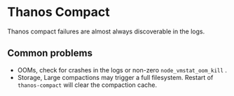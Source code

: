 # Thanos Compact

Thanos compact failures are almost always discoverable in the logs.

## Common problems

* OOMs, check for crashes in the logs or non-zero `node_vmstat_oom_kill` .
* Storage, Large compactions may trigger a full filesystem. Restart of `thanos-compact` will clear the compaction cache.
